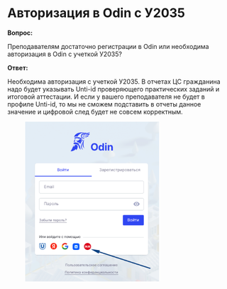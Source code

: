 # Авторизация в Odin с У2035

**Вопрос:**

Преподавателям достаточно регистрации в Odin или необходима авторизация в Odin с учеткой У2035?

**Ответ:**&#x20;

Необходима авторизация с учеткой У2035. В отчетах ЦС гражданина надо будет указывать Unti-id проверяющего практических заданий и итоговой аттестации. И если у вашего преподавателя не будет в профиле Unti-id, то мы не сможем подставить в отчеты данное значение и цифровой след будет не совсем корректным.

<figure><img src="../.gitbook/assets/image (17).png" alt="" width="302"><figcaption></figcaption></figure>
